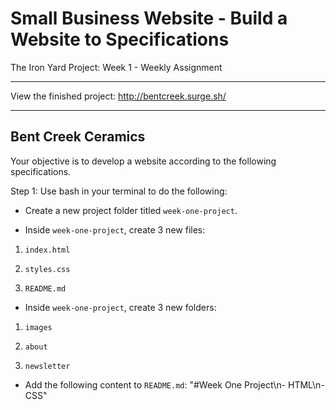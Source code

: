 # Small Business Website - Build a Website to Specifications

The Iron Yard Project: Week 1 - Weekly Assignment

---

View the finished project: http://bentcreek.surge.sh/

---

## Bent Creek Ceramics

Your objective is to develop a website according to the following specifications.

Step 1: Use bash in your terminal to do the following:

* Create a new project folder titled `week-one-project`.

* Inside `week-one-project`, create 3 new files:

1. `index.html`

2. `styles.css`

3. `README.md`

* Inside `week-one-project`, create 3 new folders:

1. `images`

2. `about`

3. `newsletter`

* Add the following content to `README.md`: "#Week One Project\n- HTML\n- CSS"
